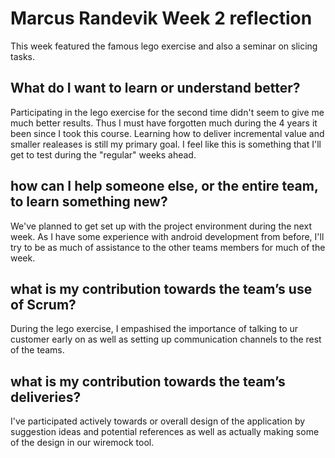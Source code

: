 # Marcus Randevik Week 2 reflection
This week featured the famous lego exercise and also a seminar on slicing tasks.

## What do I want to learn or understand better?
Participating in the lego exercise for the second time didn't seem to give me much better results. Thus I must have forgotten much during the 4 years it been since I took this course. Learning how to deliver incremental value and smaller realeases is still my primary goal. I feel like this is something that I'll get to test during the "regular" weeks ahead.

## how can I help someone else, or the entire team, to learn something new?
We've planned to get set up with the project environment during the next week. As I have some experience with android development from before, I'll try to be as much of assistance to the other teams members for much of the week.

## what is my contribution towards the team’s use of Scrum?
During the lego exercise, I empashised the importance of talking to ur customer early on as well as setting up communication channels to the rest of the teams. 

## what is my contribution towards the team’s deliveries?
I've participated actively towards or overall design of the application by suggestion ideas and potential references as well as actually making some of the design in our wiremock tool. 

